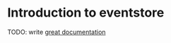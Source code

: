 # Introduction to eventstore

TODO: write [great documentation](http://jacobian.org/writing/what-to-write/)
